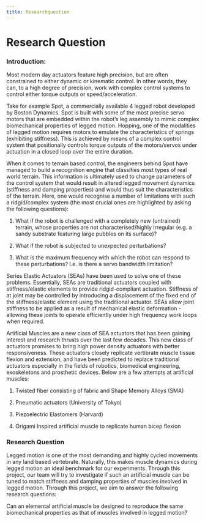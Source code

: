 ```yaml
---
title: Researchquestion
---
```



# Research Question

### Introduction:

Most modern day actuators feature high precision, but are often constrained to either dynamic or kinematic control. In other words, they can, to a high degree of precision, work with complex control systems to control either torque outputs or speed/acceleration. 

Take for example Spot, a commercially available 4 legged robot developed by Boston Dynamics. Spot is built with some of the most precise servo motors that are embedded within the robot’s leg assembly to mimic complex biomechanical properties of legged motion. Hopping, one of the modalities of legged motion requires motors to emulate the characteristics of springs (exhibiting stiffness). This is achieved by means of a complex control system that positionally controls torque outputs of the motors/servos under actuation in a closed loop over the entire duration.

When it comes to terrain based control, the engineers behind Spot have managed to build a recognition engine that classifies most types of real world terrain. This information is ultimately used to change parameters of the control system that would result in altered legged movement dynamics (stiffness and damping properties) and would thus suit the characteristics of the terrain. Here, one would recognise a number of limitations with such a ridgid/complex system (the most crucial ones are highlighted by asking the following questions):

1. What if the robot is challenged with a completely new (untrained) terrain, whose properties are not characterised/highly irregular (e.g. a sandy substrate featuring large pubbles on its surface)?

2. What if the robot is subjected to unexpected perturbations?

3. What is the maximum frequency with which the robot can respond to these perturbations? I.e. is there a servo bandwidth limitation?


Series Elastic Actuators (SEAs) have been used to solve one of these problems. Essentially, SEAs are traditional actuators coupled with stiffness/elastic elements to provide ridgid-compliant actuation. Stiffness of at joint may be controlled by introducing a displacement of the fixed end of the stiffness/elastic element using the traditional actuator. SEAs allow joint stiffness to be applied as a result of mechanical elastic deformation - allowing these joints to operate efficiently under high frequency work loops when required.

Artificial Muscles are a new class of SEA actuators that has been gaining interest and research thrusts over the last few decades. This new class of actuators promises to bring high power density actuators with better responsiveness. These actuators closely replicate vertibrate muscle tissue flexion and extension, and have been predicted to replace traditional actuators especially in the fields of robotics, biomedical engineering, exoskeletons and prosthetic devices. Below are a few attempts at artificial muscles:

1. Twisted fiber consisting of fabric and Shape Memory Alloys (SMA) 

2. Pneumatic actuators (University of Tokyo)

3. Piezoelectric Elastomers (Harvard)

4. Origami Inspired artificial muscle to replicate human bicep flexion

### Research Question

Legged motion is one of the most demanding and highly cycled movements in any land based vertebrate. Naturally, this makes muscle dynamics during legged motion an ideal benchmark for our experiments. Through this project, our team will try to investigate if such an artificial muscle can be tuned to match stiffness and damping properties of muscles involved in legged motion. Through this project, we aim to answer the following research questions:

Can an elemental artificial muscle be designed to reproduce the same biomechanical properties as that of muscles involved in legged motion?


